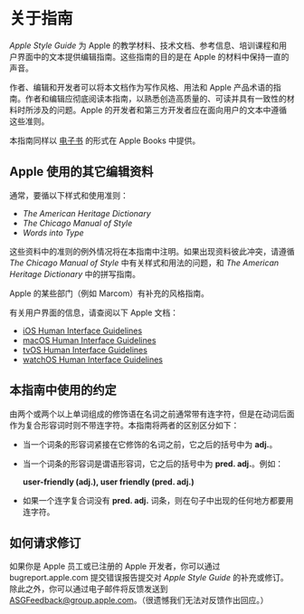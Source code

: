 # 关于指南

*Apple Style Guide* 为 Apple 的教学材料、技术文档、参考信息、培训课程和用户界面中的文本提供编辑指南。这些指南的目的是在 Apple 的材料中保持一直的声音。

作者、编辑和开发者可以将本文档作为写作风格、用法和 Apple 产品术语的指南。作者和编辑应彻底阅读本指南，以熟悉创造高质量的、可读并具有一致性的材料时所涉及的问题。Apple 的开发者和第三方开发者应在面向用户的文本中遵循这些准则。

本指南同样以 [电子书](https://books.apple.com/us/book/id1161855204?ls=1) 的形式在 Apple Books 中提供。

## Apple 使用的其它编辑资料

通常，要循以下样式和使用准则：

* *The American Heritage Dictionary*
* *The Chicago Manual of Style*
* *Words into Type*

这些资料中的准则的例外情况将在本指南中注明。如果出现资料彼此冲突，请遵循 *The Chicago Manual of Style* 中有关样式和用法的问题，和 *The American Heritage Dictionary* 中的拼写指南。

Apple 的某些部门（例如 Marcom）有补充的风格指南。

有关用户界面的信息，请查阅以下 Apple 文档：

* [iOS Human Interface Guidelines](https://developer.apple.com/library/ios/#documentation/UserExperience/Conceptual/MobileHIG/Introduction/Introduction.html)
* [macOS Human Interface Guidelines](https://developer.apple.com/library/content/documentation/UserExperience/Conceptual/OSXHIGuidelines/index.html#/)
* [tvOS Human Interface Guidelines](https://developer.apple.com/tvos/human-interface-guidelines/)
* [watchOS Human Interface Guidelines](https://developer.apple.com/watch/human-interface-guidelines/)

## 本指南中使用的约定

由两个或两个以上单词组成的修饰语在名词之前通常带有连字符，但是在动词后面作为复合形容词时则不带连字符。本指南将两者的区别区分如下：

* 当一个词条的形容词紧接在它修饰的名词之前，它之后的括号中为 **adj.**。

* 当一个词条的形容词是谓语形容词，它之后的括号中为 **pred. adj.**。例如：

    **user-friendly (adj.), user friendly (pred. adj.)**

* 如果一个连字复合词没有 **pred. adj.** 词条，则在句子中出现的任何地方都要用连字符。

## 如何请求修订

如果你是 Apple 员工或已注册的 Apple 开发者，你可以通过 bugreport.apple.com 提交错误报告提交对 *Apple Style Guide* 的补充或修订。除此之外，你可以通过电子邮件将反馈发送到 ASGFeedback@group.apple.com。（很遗憾我们无法对反馈作出回应。）
